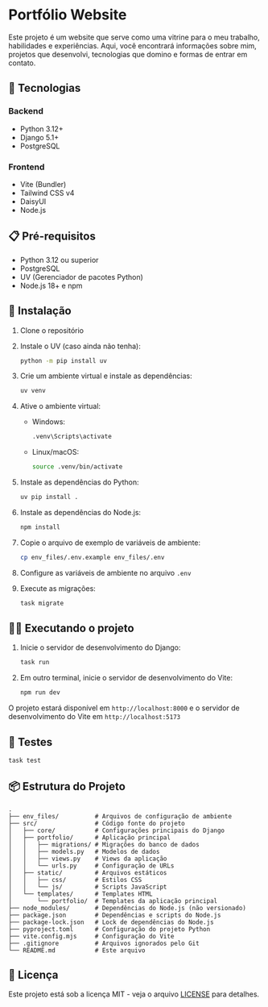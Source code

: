 # Portfólio Website

Este projeto é um website que serve como uma vitrine para o meu trabalho, habilidades e experiências. Aqui, você encontrará informações sobre mim, projetos que desenvolvi, tecnologias que domino e formas de entrar em contato.

## 🚀 Tecnologias

### Backend
- Python 3.12+
- Django 5.1+
- PostgreSQL

### Frontend
- Vite (Bundler)
- Tailwind CSS v4
- DaisyUI
- Node.js

## 📋 Pré-requisitos

- Python 3.12 ou superior
- PostgreSQL
- UV (Gerenciador de pacotes Python)
- Node.js 18+ e npm

## 🔧 Instalação

1. Clone o repositório

2. Instale o UV (caso ainda não tenha):
   ```bash
   python -m pip install uv
   ```

3. Crie um ambiente virtual e instale as dependências:
   ```bash
   uv venv
   ```

4. Ative o ambiente virtual:
   - Windows:
     ```bash
     .venv\Scripts\activate
     ```
   - Linux/macOS:
     ```bash
     source .venv/bin/activate
     ```

5. Instale as dependências do Python:
   ```bash
   uv pip install .
   ```

6. Instale as dependências do Node.js:
   ```bash
   npm install
7. Copie o arquivo de exemplo de variáveis de ambiente:
   ```bash
   cp env_files/.env.example env_files/.env
   ```
8. Configure as variáveis de ambiente no arquivo `.env`
9. Execute as migrações:
   ```bash
   task migrate
   ```

## 🏃‍♂️ Executando o projeto

1. Inicie o servidor de desenvolvimento do Django:
   ```bash
   task run
   ```

2. Em outro terminal, inicie o servidor de desenvolvimento do Vite:
   ```bash
   npm run dev
   ```

O projeto estará disponível em `http://localhost:8000` e o servidor de desenvolvimento do Vite em `http://localhost:5173`

## 🧪 Testes

```bash
task test
```

## 📦 Estrutura do Projeto

```
.
├── env_files/          # Arquivos de configuração de ambiente
├── src/                # Código fonte do projeto
│   ├── core/           # Configurações principais do Django
│   ├── portfolio/      # Aplicação principal
│   │   ├── migrations/ # Migrações do banco de dados
│   │   ├── models.py   # Modelos de dados
│   │   ├── views.py    # Views da aplicação
│   │   └── urls.py     # Configuração de URLs
│   ├── static/         # Arquivos estáticos
│   │   ├── css/        # Estilos CSS
│   │   └── js/         # Scripts JavaScript
│   └── templates/      # Templates HTML
│       └── portfolio/  # Templates da aplicação principal
├── node_modules/       # Dependências do Node.js (não versionado)
├── package.json        # Dependências e scripts do Node.js
├── package-lock.json   # Lock de dependências do Node.js
├── pyproject.toml      # Configuração do projeto Python
├── vite.config.mjs     # Configuração do Vite
├── .gitignore          # Arquivos ignorados pelo Git
└── README.md           # Este arquivo
```

## 📝 Licença

Este projeto está sob a licença MIT - veja o arquivo [LICENSE](LICENSE) para detalhes.